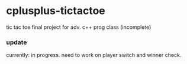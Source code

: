 # cplusplus-tictactoe
tic tac toe final project for adv. c++ prog class (incomplete)
### update
currently: in progress. need to work on player switch and winner check.
